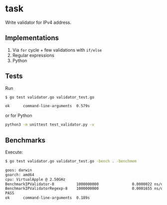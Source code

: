 # task

Write validator for IPv4 address.

## Implementations

1. Via `for` cycle + few validations with `if/else`
2. Regular expressions
3. Python

## Tests

Run

```bash
$ go test validator.go validator_test.go

ok      command-line-arguments  0.579s
```

or for Python

```bash
python3 -m unittest test_validator.py -v
```

## Benchmarks

Execute:

```bash
$ go test validator.go validator_test.go -bench . -benchmem

goos: darwin
goarch: amd64
cpu: VirtualApple @ 2.50GHz
BenchmarkIPValidator-8          1000000000               0.0000022 ns/op               0 B/op          0 allocs/op
BenchmarkIPValidatorRegexp-8    1000000000               0.0001655 ns/op               0 B/op          0 allocs/op
PASS
ok      command-line-arguments  0.189s
```

